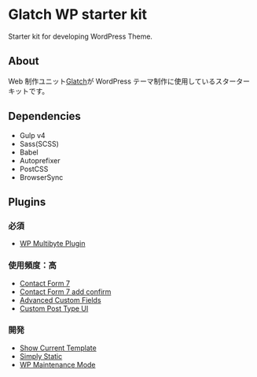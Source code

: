 # Glatch WP starter kit

Starter kit for developing WordPress Theme.

## About

Web 制作ユニット[Glatch](https://glatchdesign.com/)が WordPress テーマ制作に使用しているスターターキットです。

## Dependencies

- Gulp v4
- Sass(SCSS)
- Babel
- Autoprefixer
- PostCSS
- BrowserSync

## Plugins

### 必須
- <a href="https://ja.wordpress.org/plugins/wp-multibyte-patch/" target="_blank">WP Multibyte Plugin</a>

### 使用頻度：高
- <a href="https://wordpress.org/plugins/contact-form-7/" target="_blank">Contact Form 7</a>
- <a href="https://wordpress.org/plugins/contact-form-7-add-confirm/" target="_blank">Contact Form 7 add confirm</a>
- <a href="https://ja.wordpress.org/plugins/advanced-custom-fields/" target="_blank">Advanced Custom Fields</a>
- <a href="https://wordpress.org/plugins/custom-post-type-ui/" target="_blank">Custom Post Type UI</a>

### 開発
- <a href="https://wordpress.org/plugins/custom-post-type-ui/" target="_blank">Show Current Template</a>
- <a href="https://ja.wordpress.org/plugins/simply-static/" target="_blank">Simply Static</a>
- <a href="https://ja.wordpress.org/plugins/wp-maintenance-mode/" target="_blank">WP Maintenance Mode</a>

